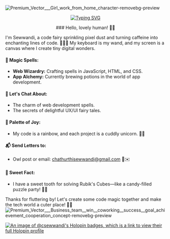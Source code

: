 




![Premium_Vector___Girl_work_from_home_character-removebg-preview](https://github.com/CSewwandi/CSewwandi/assets/119393512/3264bae1-3225-4339-a18e-46edefcf0b73)




<p align="center">
  <a href="https://git.io/typing-svg"><img src="https://readme-typing-svg.demolab.com?font=Fira+Code&pause=1000&color=D556F7&background=EB4CFF00&center=true&vCenter=true&random=false&width=435&lines=++++++++++++++++++++HI!!+%F0%9F%91%8B+Im+Sewwandi+Kariyapperuma+%F0%9F%91%A7;+%E2%9D%A4%EF%B8%8FLove+web+Developing+and+Designing+!!;++++++++++++++++++++%F0%9F%91%A9%E2%80%8D%F0%9F%92%BB+Im+Learning+and+Exploring+Here+!!;++++++++++++++++++++%F0%9F%93%B1%F0%9F%8C%9FLets+connect+and+collaborate+On+!!" alt="Typing SVG" /></a>
</p>



<p align="center"> 
### Hello, lovely human! 🌈✨

I'm Sewwandi, a code fairy sprinkling pixel dust and turning caffeine into enchanting lines of code. 🧚‍♀️✨ My keyboard is my wand, and my screen is a canvas where I create tiny digital wonders.

#### 🌟 Magic Spells:
- **Web Wizardry:** Crafting spells in JavaScript, HTML, and CSS.
- **App Alchemy:** Currently brewing potions in the world of app development.

#### 💬 Let's Chat About:
- The charm of web development spells.
- The secrets of delightful UX/UI fairy tales.

#### 🎨 Palette of Joy:
- My code is a rainbow, and each project is a cuddly unicorn. 🦄🌈

#### 📬 Send Letters to:
- Owl post or email: chathurthisewwandi@gmail.com 🦉✉️

#### 🍭 Sweet Fact:
- I have a sweet tooth for solving Rubik's Cubes—like a candy-filled puzzle party! 🍬🎉

Thanks for fluttering by! Let's create some code magic together and make the tech world a cuter place! 🚀💖![Premium_Vector___Business_team__win__coworking__success__goal_achievement_cooperation_concept-removebg-preview](https://github.com/CSewwandi/CSewwandi/assets/119393512/da2d62de-9179-4da9-b41b-e1807f3d5577)

</p>












[![An image of @csewwandi's Holopin badges, which is a link to view their full Holopin profile](https://holopin.me/csewwandi)](https://holopin.io/@csewwandi)

